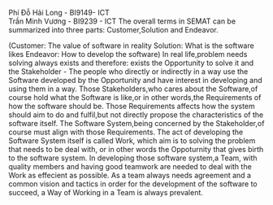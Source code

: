 Phí Đỗ Hải Long - BI9149- ICT				
Trần Minh Vương - BI9239 - ICT
The overall terms in SEMAT can be summarized into three parts: Customer,Solution and Endeavor.

(Customer: The value of software in reality
Solution: What is the software likes
Endeavor: How to develop the software)
In real life,problem needs solving always exists and therefore: exists the Opportunity to solve it and the Stakeholder - The people who directly or indirectly in a way use the Software developed by the Opportunity and have interest in developing and using them in a way. Those Stakeholders,who cares about the Software,of course hold what the Software is like,or in other words,the Requirements of how the software should be. Those Requirements affects how the system should aim to do and fulfil,but not directly propose the characteristics of the software itself. The Software System,being concerned by the Stakeholder,of course must align with those Requirements.  The act of developing the Software System itself is called Work, which aim is to solving the problem that needs to be deal with, or in other words the Oppoturnity that gives birth to the software system. In developing those software system,a Team, with quality members and having good teamwork are needed to deal with the Work as effecient as possible. As a team always needs agreement and a common vision and tactics in order for the development of the software to succeed, a Way of Working in a Team is always prevalent.

